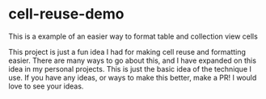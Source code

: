 # cell-reuse-demo
This is a example of an easier way to format table and collection view cells

This project is just a fun idea I had for making cell reuse and formatting easier. There are many ways to go about this, and I have expanded on this idea in my personal projects. This is just the basic idea of the technique I use. If you have any ideas, or ways to make this better, make a PR! I would love to see your ideas.
